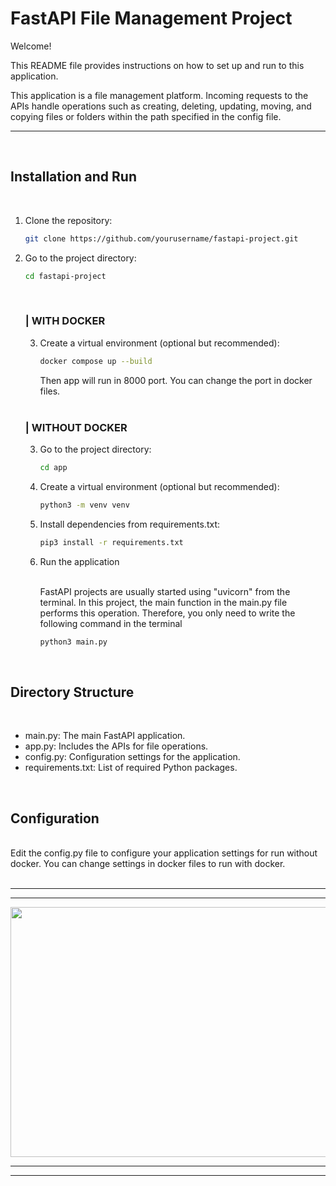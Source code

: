 # FastAPI File Management Project

Welcome!

This README file provides instructions on how to set up and run to this application.

This application is a file management platform. Incoming requests to the APIs handle operations such as creating, deleting, updating, moving, and copying files or folders within the path specified in the config file.

<hr>
<br>

## Installation and Run
<br>

1. Clone the repository:

   ```bash
   git clone https://github.com/yourusername/fastapi-project.git
    ```
2. Go to the project directory:
   ```bash
   cd fastapi-project
    ```
    <br>

    ### | WITH DOCKER

    3. Create a virtual environment (optional but recommended):
        ```bash
        docker compose up --build
        ```
        Then app will run in 8000 port. You can change the port in docker files.
    
    <br>

    ### | WITHOUT DOCKER

    3. Go to the project directory:
        ```bash
        cd app
        ```

    4. Create a virtual environment (optional but recommended):
        ```bash
        python3 -m venv venv
        ```

    5. Install dependencies from requirements.txt:
        ```bash
        pip3 install -r requirements.txt
        ```

    6. Run the application

        <br>
        FastAPI projects are usually started using "uvicorn" from the terminal. In this project, the main function in the main.py file performs this operation. Therefore, you only need to write the following command in the terminal

        <br>

        ```bash
        python3 main.py
        ```

<br>

## Directory Structure
<br>

* main.py: The main FastAPI application.
* app.py: Includes the APIs for file operations.
* config.py: Configuration settings for the application.
* requirements.txt: List of required Python packages.


<br>

## Configuration
<br>
Edit the config.py file to configure your application settings for run without docker.
You can change settings in docker files to run with docker.

<br>

<br>
<hr><hr>

<img src="readme.svg" width="800" height="400">

<hr><hr>